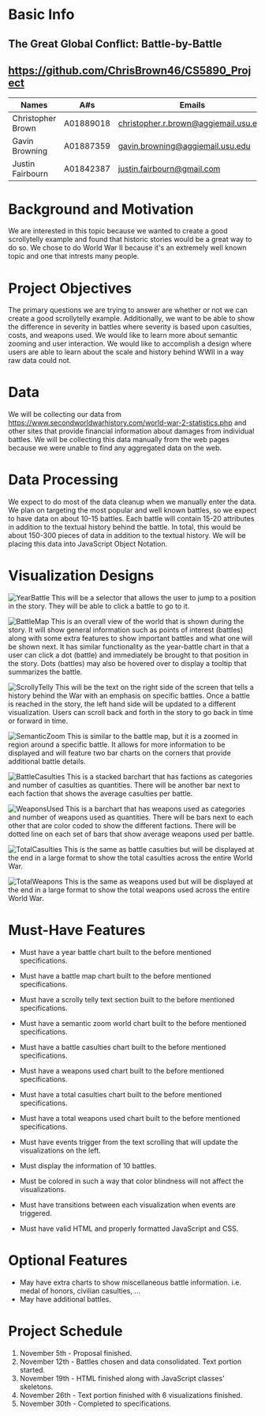 # Basic Info
## The Great Global Conflict: Battle-by-Battle
## https://github.com/ChrisBrown46/CS5890_Project

| Names             	| A#s       	| Emails                                	|
|-------------------	|-----------	|---------------------------------------	|
| Christopher Brown 	| A01889018 	| christopher.r.brown@aggiemail.usu.edu 	|
| Gavin Browning    	| A01887359 	| gavin.browning@aggiemail.usu.edu      	|
| Justin Fairbourn  	| A01842387 	| justin.fairbourn@gmail.com            	|

 # Background and Motivation
 We are interested in this topic because we wanted to create a good scrollytelly example and found that historic stories would be a great way to do so. We chose to do World War II because it's an extremely well known topic and one that intrests many people.

 # Project Objectives
 The primary questions we are trying to answer are whether or not we can create a good scrollytelly example. Additionally, we want to be able to show the difference in severity in battles where severity is based upon casulties, costs, and weapons used.
 We would like to learn more about semantic zooming and user interaction. We would like to accomplish a design where users are able to learn about the scale and history behind WWII in a way raw data could not.

 # Data
 We will be collecting our data from https://www.secondworldwarhistory.com/world-war-2-statistics.php and other sites that provide financial information about damages from individual battles. We will be collecting this data manually from the web pages because we were unable to find any aggregated data on the web.

 # Data Processing
 We expect to do most of the data cleanup when we manually enter the data. We plan on targeting the most popular and well known battles, so we expect to have data on about 10-15 battles. Each battle will contain 15-20 attributes in addition to the textual history behind the battle. In total, this would be about 150-300 pieces of data in addition to the textual history. We will be placing this data into JavaScript Object Notation.

# Visualization Designs
![YearBattle](./visualization_images/YearBattle.jpg)
This will be a selector that allows the user to jump to a position in the story. They will be able to click a battle to go to it.

![BattleMap](./visualization_images/BattleMap.jpg)
This is an overall view of the world that is shown during the story. It will show general information such as points of interest (battles) along with some extra features to show important battles and what one will be shown next. It has similar functionality as the year-battle chart in that a user can click a dot (battle) and immediately be brought to that position in the story. Dots (battles) may also be hovered over to display a tooltip that summarizes the battle.

![ScrollyTelly](./visualization_images/SemanticZoom.jpg)
This will be the text on the right side of the screen that tells a history behind the War with an emphasis on specific battles. Once a battle is reached in the story, the left hand side will be updated to a different visualization. Users can scroll back and forth in the story to go back in time or forward in time.

![SemanticZoom](./visualization_images/SemanticZoom.jpg)
This is similar to the battle map, but it is a zoomed in region around a specific battle. It allows for more information to be displayed and will feature two bar charts on the corners that provide additional battle details.

![BattleCasulties](./visualization_images/BattleCasulties.jpg)
This is a stacked barchart that has factions as categories and number of casulties as quantities. There will be another bar next to each faction that shows the average casulties per battle.

![WeaponsUsed](./visualization_images/WeaponsUsed.jpg)
This is a barchart that has weapons used as categories and number of weapons used as quantities. There will be bars next to each other that are color coded to show the different factions. There will be dotted line on each set of bars that show average weapons used per battle.

![TotalCasulties](./visualization_images/TotalCasulties.jpg)
This is the same as battle casulties but will be displayed at the end in a large format to show the total casulties across the entire World War.

![TotalWeapons](./visualization_images/TotalWeapons.jpg)
This is the same as weapons used but will be displayed at the end in a large format to show the total weapons used across the entire World War.

# Must-Have Features
* Must have a year battle chart built to the before mentioned specifications.
* Must have a battle map chart built to the before mentioned specifications.
* Must have a scrolly telly text section built to the before mentioned specifications.
* Must have a semantic zoom world chart built to the before mentioned specifications.
* Must have a battle casulties chart built to the before mentioned specifications.
* Must have a weapons used chart built to the before mentioned specifications.
* Must have a total casulties chart built to the before mentioned specifications.
* Must have a total weapons used chart built to the before mentioned specifications.

* Must have events trigger from the text scrolling that will update the visualizations on the left.
* Must display the information of 10 battles.
* Must be colored in such a way that color blindness will not affect the visualizations.
* Must have transitions between each visualization when events are triggered.
* Must have valid HTML and properly formatted JavaScript and CSS.

# Optional Features
* May have extra charts to show miscellaneous battle information. i.e. medal of honors, civilian casulties, ...
* May have additional battles.

# Project Schedule
1. November 5th - Proposal finished.
2. November 12th - Battles chosen and data consolidated. Text portion started.
3. November 19th - HTML finished along with JavaScript classes' skeletons.
4. November 26th - Text portion finished with 6 visualizations finished.
5. November 30th - Completed to specifications.
